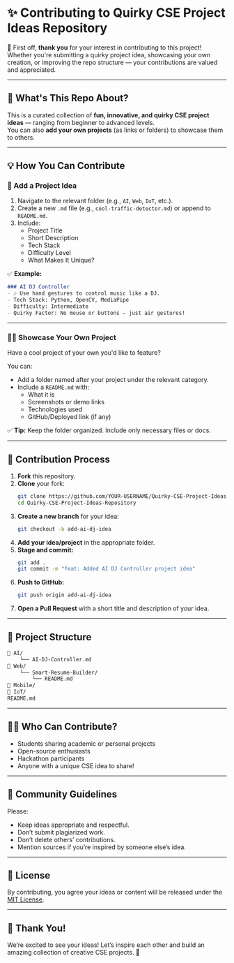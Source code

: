 # ✨ Contributing to Quirky CSE Project Ideas Repository

🎉 First off, **thank you** for your interest in contributing to this project! Whether you're submitting a quirky project idea, showcasing your own creation, or improving the repo structure — your contributions are valued and appreciated.

---

## 🚀 What's This Repo About?

This is a curated collection of **fun, innovative, and quirky CSE project ideas** — ranging from beginner to advanced levels.  
You can also **add your own projects** (as links or folders) to showcase them to others.

---

## 💡 How You Can Contribute

### 📌 Add a Project Idea

1. Navigate to the relevant folder (e.g., `AI`, `Web`, `IoT`, etc.).
2. Create a new `.md` file (e.g., `cool-traffic-detector.md`) or append to `README.md`.
3. Include:
   - Project Title
   - Short Description
   - Tech Stack
   - Difficulty Level
   - What Makes It Unique?

✅ **Example:**
```markdown
### AI DJ Controller
- 🎶 Use hand gestures to control music like a DJ.
- Tech Stack: Python, OpenCV, MediaPipe
- Difficulty: Intermediate
- Quirky Factor: No mouse or buttons — just air gestures!
```

---

### 🧑‍💻 Showcase Your Own Project

Have a cool project of your own you'd like to feature?

You can:
- Add a folder named after your project under the relevant category.
- Include a `README.md` with:
  - What it is
  - Screenshots or demo links
  - Technologies used
  - GitHub/Deployed link (if any)

✅ **Tip:** Keep the folder organized. Include only necessary files or docs.

---

## 📝 Contribution Process

1. **Fork** this repository.
2. **Clone** your fork:
   ```bash
   git clone https://github.com/YOUR-USERNAME/Quirky-CSE-Project-Ideas-Repository.git
   cd Quirky-CSE-Project-Ideas-Repository
   ```
3. **Create a new branch** for your idea:
   ```bash
   git checkout -b add-ai-dj-idea
   ```
4. **Add your idea/project** in the appropriate folder.
5. **Stage and commit:**
   ```bash
   git add .
   git commit -m "feat: Added AI DJ Controller project idea"
   ```
6. **Push to GitHub:**
   ```bash
   git push origin add-ai-dj-idea
   ```
7. **Open a Pull Request** with a short title and description of your idea.

---

## 🧭 Project Structure

```bash
📁 AI/
    └── AI-DJ-Controller.md
📁 Web/
    └── Smart-Resume-Builder/
        └── README.md
📁 Mobile/
📁 IoT/
README.md
```

---

## 🧑‍🎓 Who Can Contribute?

- Students sharing academic or personal projects
- Open-source enthusiasts
- Hackathon participants
- Anyone with a unique CSE idea to share!

---

## 💬 Community Guidelines

Please:
- Keep ideas appropriate and respectful.
- Don’t submit plagiarized work.
- Don’t delete others’ contributions.
- Mention sources if you’re inspired by someone else’s idea.

---

## 📄 License

By contributing, you agree your ideas or content will be released under the [MIT License](LICENSE).

---

## 🙌 Thank You!

We’re excited to see your ideas! Let’s inspire each other and build an amazing collection of creative CSE projects. 🌟